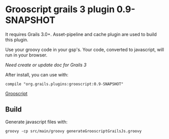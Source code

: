 Grooscript grails 3 plugin 0.9-SNAPSHOT
===

It requires Grails 3.0+. Asset-pipeline and cache plugin are used to build this plugin.

Use your groovy code in your gsp's. Your code, converted to javascript, will run in your browser.

*Need create or update doc for Grails 3*

After install, you can use with:

    compile "org.grails.plugins:grooscript:0.9-SNAPSHOT"

[Grooscript](http://grooscript.org/)

Build
---

Generate javascript files with:

    groovy -cp src/main/groovy generateGrooscriptGrailsJs.groovy
